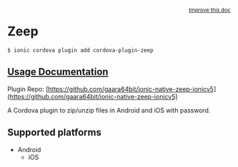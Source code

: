 <a style="float:right;font-size:12px;" href="https://github.com/gaara64bit/ionic-native-zeep-ionicv5.git">
  Improve this doc
</a>

# Zeep

```
$ ionic cordova plugin add cordova-plugin-zeep
```

## [Usage Documentation](https://github.com/vlinde/cordova-plugin-zeep.git)

Plugin Repo: [https://github.com/gaara64bit/ionic-native-zeep-ionicv5](https://github.com/gaara64bit/ionic-native-zeep-ionicv5)

A Cordova plugin to zip/unzip files in Android and iOS with password.

## Supported platforms

- Android
  - iOS
  


